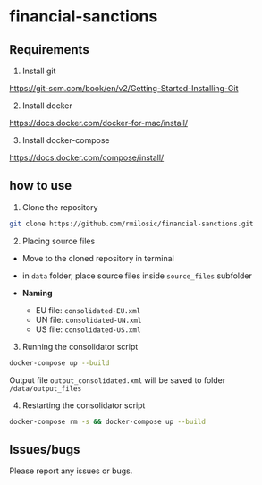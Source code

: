 # financial-sanctions


## Requirements

1. Install git

https://git-scm.com/book/en/v2/Getting-Started-Installing-Git


2. Install docker

https://docs.docker.com/docker-for-mac/install/

3. Install docker-compose

https://docs.docker.com/compose/install/

## how to use

1. Clone the repository

```bash
git clone https://github.com/rmilosic/financial-sanctions.git
```
2. Placing source files


- Move to the cloned repository in terminal
- in `data` folder, place source files inside `source_files` subfolder

- **Naming**

    - EU file: `consolidated-EU.xml`
    - UN file: `consolidated-UN.xml`
    - US file: `consolidated-US.xml`


3. Running the consolidator script

```bash
docker-compose up --build
```

Output file `output_consolidated.xml` will be saved to folder `/data/output_files`

4. Restarting the consolidator script

```bash
docker-compose rm -s && docker-compose up --build
```

## Issues/bugs

Please report any issues or bugs.
